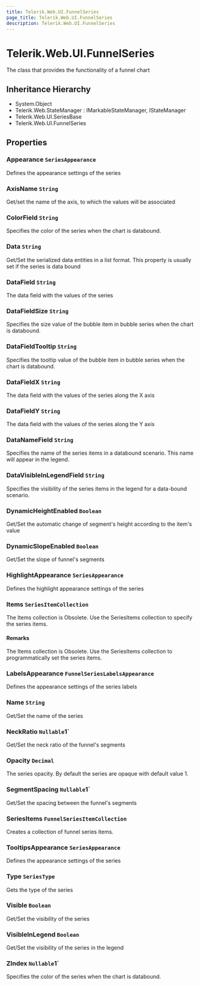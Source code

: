 ```yaml
---
title: Telerik.Web.UI.FunnelSeries
page_title: Telerik.Web.UI.FunnelSeries
description: Telerik.Web.UI.FunnelSeries
---
```


# Telerik.Web.UI.FunnelSeries

The class that provides the functionality of a funnel chart

## Inheritance Hierarchy

* System.Object
* Telerik.Web.StateManager : IMarkableStateManager, IStateManager
* Telerik.Web.UI.SeriesBase
* Telerik.Web.UI.FunnelSeries

## Properties

###  Appearance `SeriesAppearance`

Defines the appearance settings of the series

###  AxisName `String`

Get/set the name of the axis, to which the values will be associated

###  ColorField `String`

Specifies the color of the series when the chart is databound.

###  Data `String`

Get/Set the serialized data entities in a list format. This property is usually set if the series is data bound

###  DataField `String`

The data field with the values of the series

###  DataFieldSize `String`

Specifies the size value of the bubble item in bubble series when the chart is databound.

###  DataFieldTooltip `String`

Specifies the tooltip value of the bubble item in bubble series when the chart is databound.

###  DataFieldX `String`

The data field with the values of the series along the X axis

###  DataFieldY `String`

The data field with the values of the series along the Y axis

###  DataNameField `String`

Specifies the name of the series items in a databound scenario. This name will appear in the legend.

###  DataVisibleInLegendField `String`

Specifies the visibility of the series items in the legend for a data-bound scenario.

###  DynamicHeightEnabled `Boolean`

Get/Set the automatic change of segment's height according to the item's value

###  DynamicSlopeEnabled `Boolean`

Get/Set the slope of funnel's segments

###  HighlightAppearance `SeriesAppearance`

Defines the highlight appearance settings of the series

###  Items `SeriesItemCollection`

The Items collection is Obsolete. Use the SeriesItems collection to specify the series items.

#### Remarks
The Items collection is Obsolete. Use the SeriesItems collection to programmatically set the series items.

###  LabelsAppearance `FunnelSeriesLabelsAppearance`

Defines the appearance settings of the series labels

###  Name `String`

Get/Set the name of the series

###  NeckRatio `Nullable`1`

Get/Set the neck ratio of the funnel's segments

###  Opacity `Decimal`

The series opacity. By default the series are opaque with default value 1.

###  SegmentSpacing `Nullable`1`

Get/Set the spacing between the funnel's segments

###  SeriesItems `FunnelSeriesItemCollection`

Creates a collection of funnel series items.

###  TooltipsAppearance `SeriesAppearance`

Defines the appearance settings of the series

###  Type `SeriesType`

Gets the type of the series

###  Visible `Boolean`

Get/Set the visibility of the series

###  VisibleInLegend `Boolean`

Get/Set the visibility of the series in the legend

###  ZIndex `Nullable`1`

Specifies the color of the series when the chart is databound.

